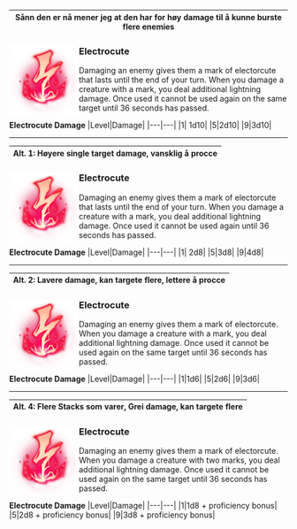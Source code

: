 |Sånn den er nå mener jeg at den har for høy damage til å kunne burste flere enemies|
|---|

### Electrocute <img src="https://github.com/Sebastianhju/Runeterra-5e/blob/main/img-runes/Domination/Electrocute.png" Align=left width=25% height=25%>
Damaging an enemy gives them a mark of electorcute that lasts until the end of your turn. When you damage a creature with a mark, you deal additional lightning damage. Once used it cannot be used again on the same target until 36 seconds has passed. 

**Electrocute Damage**
|Level|Damage|
|---|---|
|1| 1d10|
|5|2d10|
|9|3d10|

---

|Alt. 1: Høyere single target damage, vansklig å procce|
|---|

### Electrocute <img src="https://github.com/Sebastianhju/Runeterra-5e/blob/main/img-runes/Domination/Electrocute.png" Align=left width=25% height=25%>
Damaging an enemy gives them a mark of electorcute that lasts until the end of your turn. When you damage a creature with a mark, you deal additional lightning damage. Once used it cannot be used again until 36 seconds has passed. 

**Electrocute Damage**
|Level|Damage|
|---|---|
|1| 2d8|
|5|3d8|
|9|4d8|

---

|Alt. 2: Lavere damage, kan targete flere, lettere å procce|
|---|

### Electrocute <img src="https://github.com/Sebastianhju/Runeterra-5e/blob/main/img-runes/Domination/Electrocute.png" Align=left width=25% height=25%>
Damaging an enemy gives them a mark of electorcute. When you damage a creature with a mark, you deal additional lightning damage. Once used it cannot be used again on the same target until 36 seconds has passed. 

**Electrocute Damage**
|Level|Damage|
|---|---|
|1|1d6|
|5|2d6|
|9|3d6|

---

|Alt. 4: Flere Stacks som varer, Grei damage, kan targete flere|
|---|

### Electrocute <img src="https://github.com/Sebastianhju/Runeterra-5e/blob/main/img-runes/Domination/Electrocute.png" Align=left width=25% height=25%>
Damaging an enemy gives them a mark of electorcute. When you damage a creature with two marks, you deal additional lightning damage. Once used it cannot be used again on the same target until 36 seconds has passed. 

**Electrocute Damage**
|Level|Damage|
|---|---|
|1|1d8 + proficiency bonus|
|5|2d8 + proficiency bonus|
|9|3d8 + proficiency bonus|
